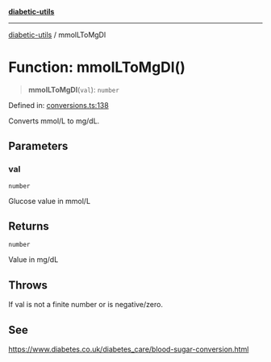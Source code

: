 [**diabetic-utils**](../README.md)

***

[diabetic-utils](../globals.md) / mmolLToMgDl

# Function: mmolLToMgDl()

> **mmolLToMgDl**(`val`): `number`

Defined in: [conversions.ts:138](https://github.com/marklearst/diabetic-utils/blob/eb1ce0a8bb58eaa6c7bbfdb97ff24106b8893a34/src/conversions.ts#L138)

Converts mmol/L to mg/dL.

## Parameters

### val

`number`

Glucose value in mmol/L

## Returns

`number`

Value in mg/dL

## Throws

If val is not a finite number or is negative/zero.

## See

https://www.diabetes.co.uk/diabetes_care/blood-sugar-conversion.html
